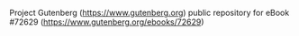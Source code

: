 Project Gutenberg (https://www.gutenberg.org) public repository
for eBook #72629 (https://www.gutenberg.org/ebooks/72629)
